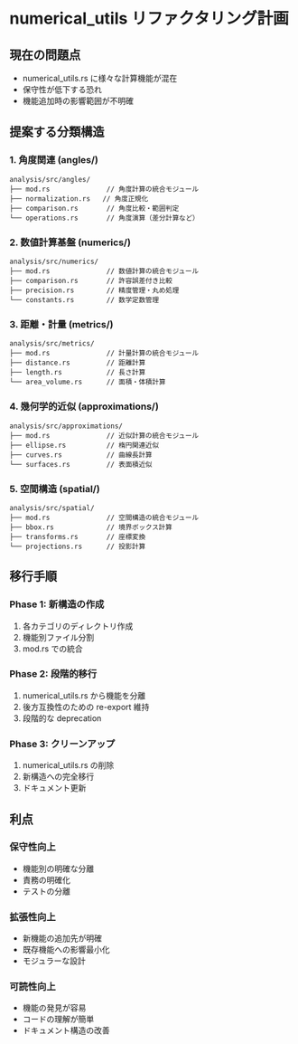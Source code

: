 # numerical_utils リファクタリング計画

## 現在の問題点

- numerical_utils.rs に様々な計算機能が混在
- 保守性が低下する恐れ
- 機能追加時の影響範囲が不明確

## 提案する分類構造

### 1. 角度関連 (angles/)

```
analysis/src/angles/
├── mod.rs              // 角度計算の統合モジュール
├── normalization.rs   // 角度正規化
├── comparison.rs       // 角度比較・範囲判定
└── operations.rs       // 角度演算（差分計算など）
```

### 2. 数値計算基盤 (numerics/)

```
analysis/src/numerics/
├── mod.rs              // 数値計算の統合モジュール
├── comparison.rs       // 許容誤差付き比較
├── precision.rs        // 精度管理・丸め処理
└── constants.rs        // 数学定数管理
```

### 3. 距離・計量 (metrics/)

```
analysis/src/metrics/
├── mod.rs              // 計量計算の統合モジュール
├── distance.rs         // 距離計算
├── length.rs           // 長さ計算
└── area_volume.rs      // 面積・体積計算
```

### 4. 幾何学的近似 (approximations/)

```
analysis/src/approximations/
├── mod.rs              // 近似計算の統合モジュール
├── ellipse.rs          // 楕円関連近似
├── curves.rs           // 曲線長計算
└── surfaces.rs         // 表面積近似
```

### 5. 空間構造 (spatial/)

```
analysis/src/spatial/
├── mod.rs              // 空間構造の統合モジュール
├── bbox.rs             // 境界ボックス計算
├── transforms.rs       // 座標変換
└── projections.rs      // 投影計算
```

## 移行手順

### Phase 1: 新構造の作成

1. 各カテゴリのディレクトリ作成
2. 機能別ファイル分割
3. mod.rs での統合

### Phase 2: 段階的移行

1. numerical_utils.rs から機能を分離
2. 後方互換性のための re-export 維持
3. 段階的な deprecation

### Phase 3: クリーンアップ

1. numerical_utils.rs の削除
2. 新構造への完全移行
3. ドキュメント更新

## 利点

### 保守性向上

- 機能別の明確な分離
- 責務の明確化
- テストの分離

### 拡張性向上

- 新機能の追加先が明確
- 既存機能への影響最小化
- モジュラーな設計

### 可読性向上

- 機能の発見が容易
- コードの理解が簡単
- ドキュメント構造の改善
